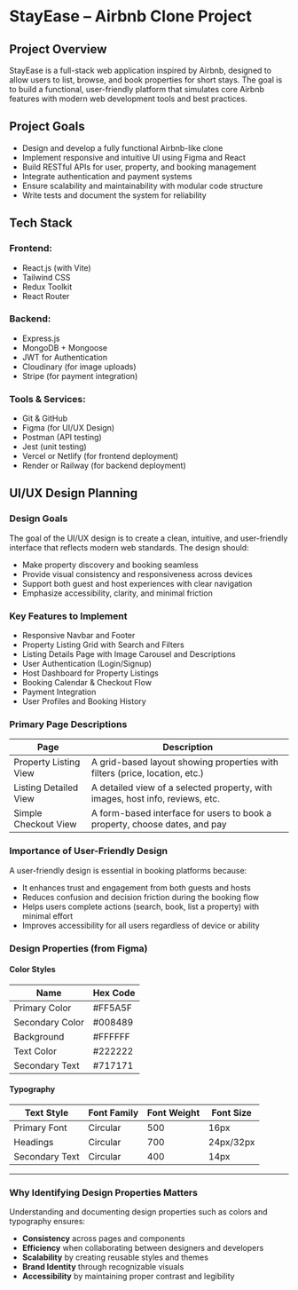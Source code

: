 # StayEase – Airbnb Clone Project

## Project Overview

StayEase is a full-stack web application inspired by Airbnb, designed to allow users to list, browse, and book properties for short stays. The goal is to build a functional, user-friendly platform that simulates core Airbnb features with modern web development tools and best practices.

## Project Goals

- Design and develop a fully functional Airbnb-like clone
- Implement responsive and intuitive UI using Figma and React
- Build RESTful APIs for user, property, and booking management
- Integrate authentication and payment systems
- Ensure scalability and maintainability with modular code structure
- Write tests and document the system for reliability

## Tech Stack

### Frontend:
- React.js (with Vite)
- Tailwind CSS
- Redux Toolkit
- React Router

### Backend:
- Express.js
- MongoDB + Mongoose
- JWT for Authentication
- Cloudinary (for image uploads)
- Stripe (for payment integration)

### Tools & Services:
- Git & GitHub
- Figma (for UI/UX Design)
- Postman (API testing)
- Jest (unit testing)
- Vercel or Netlify (for frontend deployment)
- Render or Railway (for backend deployment)

## UI/UX Design Planning

### Design Goals

The goal of the UI/UX design is to create a clean, intuitive, and user-friendly interface that reflects modern web standards. The design should:
- Make property discovery and booking seamless
- Provide visual consistency and responsiveness across devices
- Support both guest and host experiences with clear navigation
- Emphasize accessibility, clarity, and minimal friction

### Key Features to Implement

- Responsive Navbar and Footer  
- Property Listing Grid with Search and Filters  
- Listing Details Page with Image Carousel and Descriptions  
- User Authentication (Login/Signup)  
- Host Dashboard for Property Listings  
- Booking Calendar & Checkout Flow  
- Payment Integration  
- User Profiles and Booking History  

### Primary Page Descriptions

| Page                   | Description                                                                 |
|------------------------|-----------------------------------------------------------------------------|
| Property Listing View  | A grid-based layout showing properties with filters (price, location, etc.) |
| Listing Detailed View  | A detailed view of a selected property, with images, host info, reviews, etc. |
| Simple Checkout View   | A form-based interface for users to book a property, choose dates, and pay  |

### Importance of User-Friendly Design

A user-friendly design is essential in booking platforms because:
- It enhances trust and engagement from both guests and hosts  
- Reduces confusion and decision friction during the booking flow  
- Helps users complete actions (search, book, list a property) with minimal effort  
- Improves accessibility for all users regardless of device or ability  

### Design Properties (from Figma)

#### Color Styles
| Name           | Hex Code     |
|----------------|--------------|
| Primary Color  | #FF5A5F    |
| Secondary Color| #008489    |
| Background     | #FFFFFF    |
| Text Color     | #222222    |
| Secondary Text | #717171    |


####  Typography
| Text Style     | Font Family   | Font Weight | Font Size |
|----------------|---------------|-------------|-----------|
| Primary Font   | Circular      | 500         | 16px      |
| Headings       | Circular      | 700         | 24px/32px |
| Secondary Text | Circular      | 400         | 14px      |


---

###  Why Identifying Design Properties Matters

Understanding and documenting design properties such as colors and typography ensures:
- **Consistency** across pages and components
- **Efficiency** when collaborating between designers and developers
- **Scalability** by creating reusable styles and themes
- **Brand Identity** through recognizable visuals
- **Accessibility** by maintaining proper contrast and legibility

